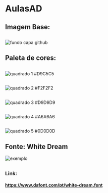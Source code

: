 # AulasAD

## Imagem Base: 
##
![fundo capa github](https://user-images.githubusercontent.com/80074956/142629288-0eab2edf-fb45-42c2-a95c-a3ac5300433a.jpg)
##
## Paleta de cores:
##
![quadrado 1](https://user-images.githubusercontent.com/80074956/142628496-b77cda5c-5ae9-4fd6-ba48-e1223f16b0bb.png)  #D9C5C5
##
![quadrado 2](https://user-images.githubusercontent.com/80074956/142628619-b9a862f2-cc36-49c1-8e4a-f02c910c058b.png)  #F2F2F2
##
![quadrado 3](https://user-images.githubusercontent.com/80074956/142628696-77d823df-3e9c-447f-806b-ecea6da928fe.png)  #D9D9D9
##
![quadrado 4](https://user-images.githubusercontent.com/80074956/142628786-a0700629-3ead-4475-ad8f-841b8db14052.png)  #A6A6A6
##
![quadrado 5](https://user-images.githubusercontent.com/80074956/142628870-8d5721f6-4788-4790-88b2-feea7023c2ba.png) #0D0D0D
##
## Fonte: White Dream
![exemplo](https://user-images.githubusercontent.com/80074956/143028015-1d7f37a2-38a3-4ff9-b7a4-5c951c80f91b.png)

##
### Link: 
#### https://www.dafont.com/pt/white-dream.font







